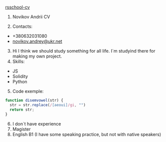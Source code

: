 [rsschool-cv](https://github.com/AndriiiNovikov/rsschool-cv/cv)

1. Novikov Andrii CV

2. Contacts:
* +380632031080
* novikov.andrey@ukr.net

3. Hi I think we should study something for all life. I`m  studyind there for making my own project.
4. Skills:
* JS
* Solidity
* Python
5. Code exemple:
```javascript
function disemvowel(str) {
  str = str.replace(/[aeoui]/gi, "")
  return str;
}
```
6. I don`t have experience
7. Magister
8. English B1 (I have some speaking practice, but not with native speakers)